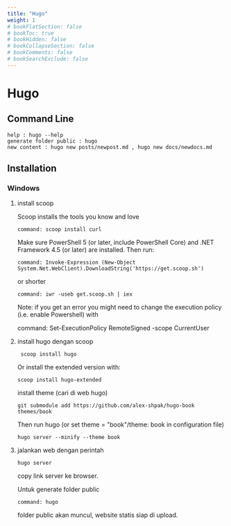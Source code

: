 ```yaml
---
title: "Hugo"
weight: 1
# bookFlatSection: false
# bookToc: true
# bookHidden: false
# bookCollapseSection: false
# bookComments: false
# bookSearchExclude: false
---
```


# Hugo

## Command Line

    help : hugo --help
    generate folder public : hugo
    new content : hugo new posts/newpost.md , hugo new docs/newdocs.md

## Installation

### Windows

1.  install scoop

    Scoop installs the tools you know and love

        command: scoop install curl

    Make sure PowerShell 5 (or later, include PowerShell Core) and .NET Framework 4.5 (or later) are installed. Then run:

        command: Invoke-Expression (New-Object System.Net.WebClient).DownloadString('https://get.scoop.sh')

    or shorter

        command: iwr -useb get.scoop.sh | iex

    Note: if you get an error you might need to change the execution policy (i.e. enable Powershell) with

    command: Set-ExecutionPolicy RemoteSigned -scope CurrentUser

2.  install hugo dengan scoop

         scoop install hugo

    Or install the extended version with:

        scoop install hugo-extended

    install theme (cari di web hugo)

        git submodule add https://github.com/alex-shpak/hugo-book themes/book

    Then run hugo (or set theme = "book"/theme: book in configuration file)

        hugo server --minify --theme book

3.  jalankan web dengan perintah

        hugo server

    copy link server ke browser.

    Untuk generate folder public

        command: hugo

    folder public akan muncul, website statis siap di upload.
